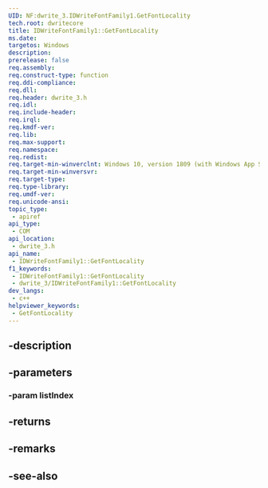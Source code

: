 ```yaml
---
UID: NF:dwrite_3.IDWriteFontFamily1.GetFontLocality
tech.root: dwritecore
title: IDWriteFontFamily1::GetFontLocality
ms.date: 
targetos: Windows
description: 
prerelease: false
req.assembly: 
req.construct-type: function
req.ddi-compliance: 
req.dll: 
req.header: dwrite_3.h
req.idl: 
req.include-header: 
req.irql: 
req.kmdf-ver: 
req.lib: 
req.max-support: 
req.namespace: 
req.redist: 
req.target-min-winverclnt: Windows 10, version 1809 (with Windows App SDK 0.5 or later)
req.target-min-winversvr: 
req.target-type: 
req.type-library: 
req.umdf-ver: 
req.unicode-ansi: 
topic_type:
 - apiref
api_type:
 - COM
api_location:
 - dwrite_3.h
api_name:
 - IDWriteFontFamily1::GetFontLocality
f1_keywords:
 - IDWriteFontFamily1::GetFontLocality
 - dwrite_3/IDWriteFontFamily1::GetFontLocality
dev_langs:
 - c++
helpviewer_keywords:
 - GetFontLocality
---
```


## -description

## -parameters

### -param listIndex

## -returns

## -remarks

## -see-also


